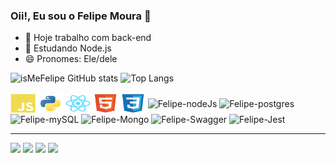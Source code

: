 ### Oii!, Eu sou o Felipe Moura 👋

- 🔭 Hoje trabalho com back-end
- 🌱 Estudando Node.js
- 😄 Pronomes: Ele/dele



<div>
    <img height="180cm" src="https://github-readme-stats.vercel.app/api?username=isMeFelipe&show_icons=true&theme=tokyonight" alt="isMeFelipe GitHub stats">
    <img  height="180cm" src="https://github-readme-stats.vercel.app/api/top-langs/?username=isMeFelipe&layout=compact&theme=tokyonight" alt="Top Langs">
</div>


 
<div style="display: inline_block"><br>
  <img align="center" alt="Felipe-Js" height="30" width="40" src="https://raw.githubusercontent.com/devicons/devicon/master/icons/javascript/javascript-plain.svg">
  <img align="center" alt="Felipe-Python" height="30" width="40" src="https://raw.githubusercontent.com/devicons/devicon/master/icons/python/python-original.svg">
  <img align="center" alt="Felipe-React" height="30" width="40" src="https://raw.githubusercontent.com/devicons/devicon/master/icons/react/react-original.svg">
  <img align="center" alt="Felipe-HTML" height="30" width="40" src="https://raw.githubusercontent.com/devicons/devicon/master/icons/html5/html5-original.svg">
  <img align="center" alt="Felipe-CSS" height="30" width="40" src="https://raw.githubusercontent.com/devicons/devicon/master/icons/css3/css3-original.svg">
  <img align="center" alt="Felipe-nodeJs" height="30" width="40" src="https://cdn.jsdelivr.net/gh/devicons/devicon@latest/icons/nodejs/nodejs-original-wordmark.svg">
  <img align="center" alt="Felipe-postgres" height="30" width="40"  src="https://cdn.jsdelivr.net/gh/devicons/devicon@latest/icons/postgresql/postgresql-original.svg"> 
  <img align="center" alt="Felipe-mySQL" height="30" width="40" src="https://cdn.jsdelivr.net/gh/devicons/devicon@latest/icons/mysql/mysql-original-wordmark.svg"">
  <img align="center" alt="Felipe-Mongo" height="30" width="40" src="https://cdn.jsdelivr.net/gh/devicons/devicon@latest/icons/mongodb/mongodb-original-wordmark.svg">
  <img align="center" alt="Felipe-Swagger" height="30" width="40" src="https://cdn.jsdelivr.net/gh/devicons/devicon@latest/icons/swagger/swagger-original.svg">
  <img align="center" alt="Felipe-Jest" height="30" width="40" src="https://cdn.jsdelivr.net/gh/devicons/devicon@latest/icons/jest/jest-plain.svg">    
</div>
<hr>

<div> 
  <a href="https://instagram.com/felipecodigofonte" target="_blank"><img src="https://img.shields.io/badge/-Instagram-%23E4405F?style=for-the-badge&logo=instagram&logoColor=white" target="_blank"></a>
 <a href="https://discord.gg/tgKj5ANVPH" target="_blank"><img src="https://img.shields.io/badge/Discord-7289DA?style=for-the-badge&logo=discord&logoColor=white" target="_blank"></a> 
  <a href = "mailto:felipemoura1407@gmail.com"><img src="https://img.shields.io/badge/-Gmail-%23333?style=for-the-badge&logo=gmail&logoColor=white" target="_blank"></a>
  <a href="https://www.linkedin.com/in/felipe-moura-a46a38209/" target="_blank"><img src="https://img.shields.io/badge/-LinkedIn-%230077B5?style=for-the-badge&logo=linkedin&logoColor=white" target="_blank"></a> 
  
</div>
